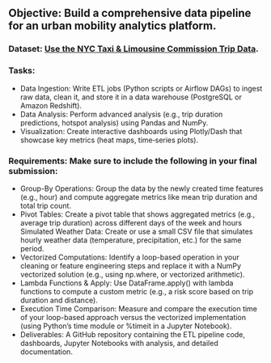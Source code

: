## Objective: Build a comprehensive data pipeline for an urban mobility analytics platform.
### Dataset: [Use the NYC Taxi & Limousine Commission Trip Data](https://www.kaggle.com/datasets/elemento/nyc-yellow-taxi-trip-data).
### Tasks:
 - Data Ingestion: Write ETL jobs (Python scripts or Airflow DAGs) to ingest raw data, clean it, and store it in a data warehouse (PostgreSQL or Amazon Redshift).
 - Data Analysis: Perform advanced analysis (e.g., trip duration predictions, hotspot analysis) using Pandas and NumPy.
 - Visualization: Create interactive dashboards using Plotly/Dash that showcase key metrics (heat maps, time‑series plots).
### Requirements: Make sure to include the following in your final submission:
- Group-By Operations: Group the data by the newly created time features (e.g., hour) and compute aggregate metrics like mean trip duration and total trip count.
- Pivot Tables: Create a pivot table that shows aggregated metrics (e.g., average trip duration) across different days of the week and hours Simulated Weather Data: Create or use a small CSV file that simulates hourly weather data (temperature, precipitation, etc.) for the same period.
- Vectorized Computations: Identify a loop-based operation in your cleaning or feature engineering steps and replace it with a NumPy vectorized solution (e.g., using np.where, or vectorized arithmetic).
- Lambda Functions & Apply: Use DataFrame.apply() with lambda functions to compute a custom metric (e.g., a risk score based on trip duration and distance).
- Execution Time Comparison: Measure and compare the execution time of your loop-based approach versus the vectorized implementation (using Python’s time module or %timeit in a Jupyter Notebook).
- Deliverables: A GitHub repository containing the ETL pipeline code, dashboards, Jupyter Notebooks with analysis, and detailed documentation.

